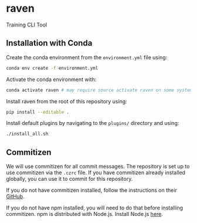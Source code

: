 # raven
Training CLI Tool

## Installation with Conda
Create the conda environment from the `environment.yml` file using:
```bash
conda env create -f environment.yml
```

Activate the conda environment with:
```bash
conda activate raven # may require source activate raven on some systems
```

Install raven from the root of this repository using:
```bash
pip install --editable .
```

Install default plugins by navigating to the `plugins/` directory and using:
```bash
./install_all.sh
```

## Commitizen
We will use commitizen for all commit messages. The repository is set up to use
commitizen via the `.czrc` file. If you have commitizen already installed globally,
you can use it to commit for this repository.  

If you do not have commitizen installed, follow the instructions on their 
[GitHub](https://github.com/commitizen/cz-cli).  

If you do not have npm installed, you will need to do that before installing commitizen.
npm is distributed with Node.js. Install Node.js [here](https://nodejs.org/en/download/).
